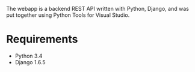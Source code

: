 The webapp is a backend REST API written with Python, Django, and was put together using Python Tools for Visual Studio.

# Requirements

  * Python 3.4
  * Django 1.6.5
  